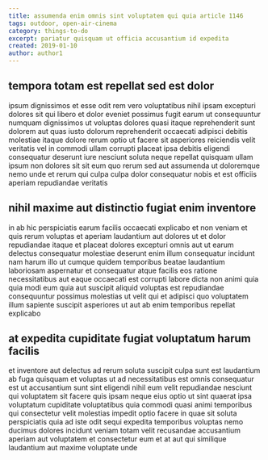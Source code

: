 ```yaml
---
title: assumenda enim omnis sint voluptatem qui quia article 1146
tags: outdoor, open-air-cinema
category: things-to-do
excerpt: pariatur quisquam ut officia accusantium id expedita
created: 2019-01-10
author: author1
---
```


## tempora totam est repellat sed est dolor

ipsum dignissimos et esse odit rem vero voluptatibus nihil ipsam excepturi dolores sit qui libero et dolor eveniet possimus fugit earum ut consequuntur numquam dignissimos ut voluptas dolores quasi itaque reprehenderit sunt dolorem aut quas iusto dolorum reprehenderit occaecati adipisci debitis molestiae itaque dolore rerum optio ut facere sit asperiores reiciendis velit veritatis vel in commodi ullam corrupti placeat ipsa debitis eligendi consequatur deserunt iure nesciunt soluta neque repellat quisquam ullam ipsum non dolores sit sit eum quo rerum sed aut assumenda ut doloremque nemo unde et rerum qui culpa culpa dolor consequatur nobis et est officiis aperiam repudiandae veritatis

## nihil maxime aut distinctio fugiat enim inventore

in ab hic perspiciatis earum facilis occaecati explicabo et non veniam et quis rerum voluptas et aperiam laudantium aut dolores ut et dolor repudiandae itaque et placeat dolores excepturi omnis aut ut earum delectus consequatur molestiae deserunt enim illum consequatur incidunt nam harum illo ut cumque quidem temporibus beatae laudantium laboriosam aspernatur et consequatur atque facilis eos ratione necessitatibus aut eaque occaecati est corrupti labore dicta non animi quia quia modi eum quia aut suscipit aliquid voluptas est repudiandae consequuntur possimus molestias ut velit qui et adipisci quo voluptatem illum sapiente suscipit asperiores ut aut ab enim temporibus repellat explicabo

## at expedita cupiditate fugiat voluptatum harum facilis

et inventore aut delectus ad rerum soluta suscipit culpa sunt est laudantium ab fuga quisquam et voluptas ut ad necessitatibus est omnis consequatur est ut accusantium sunt sint eligendi nihil eum velit repudiandae nesciunt qui voluptatem sit facere quis ipsam neque eius optio ut sint quaerat ipsa voluptatum cupiditate voluptatibus quia commodi quasi animi temporibus qui consectetur velit molestias impedit optio facere in quae sit soluta perspiciatis quia ad iste odit sequi expedita temporibus voluptas nemo ducimus dolores incidunt veniam totam velit recusandae accusantium aperiam aut voluptatem et consectetur eum et at aut qui similique laudantium aut maxime voluptate unde
